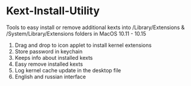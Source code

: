 # Kext-Install-Utility
Tools to easy install or remove additional kexts into /Library/Extensions & /System/Library/Extensions folders in MacOS 10.11 - 10.15

1) Drag and drop to icon applet to install kernel extensions
2) Store password in keychain
3) Keeps info about installed kexts 
4) Easy remove installed kexts
5) Log kernel cache update in the desktop file
6) English and russian interface
